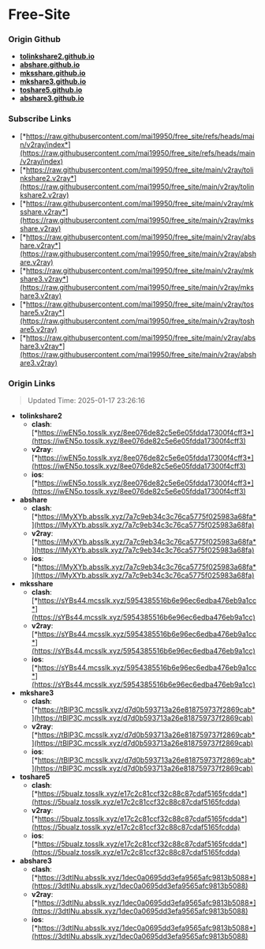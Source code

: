 # Free-Site

### Origin Github

- [**tolinkshare2.github.io**](https://github.com/tolinkshare2/tolinkshare2.github.io)
- [**abshare.github.io**](https://github.com/abshare/abshare.github.io)
- [**mksshare.github.io**](https://github.com/mksshare/mksshare.github.io)
- [**mkshare3.github.io**](https://github.com/mkshare3/mkshare3.github.io)
- [**toshare5.github.io**](https://github.com/toshare5/toshare5.github.io)
- [**abshare3.github.io**](https://github.com/abshare3/abshare3.github.io)

### Subscribe Links

- [*https://raw.githubusercontent.com/mai19950/free_site/refs/heads/main/v2ray/index*](https://raw.githubusercontent.com/mai19950/free_site/refs/heads/main/v2ray/index)
- [*https://raw.githubusercontent.com/mai19950/free_site/main/v2ray/tolinkshare2.v2ray*](https://raw.githubusercontent.com/mai19950/free_site/main/v2ray/tolinkshare2.v2ray)
- [*https://raw.githubusercontent.com/mai19950/free_site/main/v2ray/mksshare.v2ray*](https://raw.githubusercontent.com/mai19950/free_site/main/v2ray/mksshare.v2ray)
- [*https://raw.githubusercontent.com/mai19950/free_site/main/v2ray/abshare.v2ray*](https://raw.githubusercontent.com/mai19950/free_site/main/v2ray/abshare.v2ray)
- [*https://raw.githubusercontent.com/mai19950/free_site/main/v2ray/mkshare3.v2ray*](https://raw.githubusercontent.com/mai19950/free_site/main/v2ray/mkshare3.v2ray)
- [*https://raw.githubusercontent.com/mai19950/free_site/main/v2ray/toshare5.v2ray*](https://raw.githubusercontent.com/mai19950/free_site/main/v2ray/toshare5.v2ray)
- [*https://raw.githubusercontent.com/mai19950/free_site/main/v2ray/abshare3.v2ray*](https://raw.githubusercontent.com/mai19950/free_site/main/v2ray/abshare3.v2ray)

### Origin Links

> Updated Time: 2025-01-17 23:26:16

- **tolinkshare2**
  - **clash**: [*https://iwEN5o.tosslk.xyz/8ee076de82c5e6e05fdda17300f4cff3*](https://iwEN5o.tosslk.xyz/8ee076de82c5e6e05fdda17300f4cff3)
  - **v2ray**: [*https://iwEN5o.tosslk.xyz/8ee076de82c5e6e05fdda17300f4cff3*](https://iwEN5o.tosslk.xyz/8ee076de82c5e6e05fdda17300f4cff3)
  - **ios**: [*https://iwEN5o.tosslk.xyz/8ee076de82c5e6e05fdda17300f4cff3*](https://iwEN5o.tosslk.xyz/8ee076de82c5e6e05fdda17300f4cff3)
- **abshare**
  - **clash**: [*https://IMyXYb.absslk.xyz/7a7c9eb34c3c76ca5775f025983a68fa*](https://IMyXYb.absslk.xyz/7a7c9eb34c3c76ca5775f025983a68fa)
  - **v2ray**: [*https://IMyXYb.absslk.xyz/7a7c9eb34c3c76ca5775f025983a68fa*](https://IMyXYb.absslk.xyz/7a7c9eb34c3c76ca5775f025983a68fa)
  - **ios**: [*https://IMyXYb.absslk.xyz/7a7c9eb34c3c76ca5775f025983a68fa*](https://IMyXYb.absslk.xyz/7a7c9eb34c3c76ca5775f025983a68fa)
- **mksshare**
  - **clash**: [*https://sYBs44.mcsslk.xyz/5954385516b6e96ec6edba476eb9a1cc*](https://sYBs44.mcsslk.xyz/5954385516b6e96ec6edba476eb9a1cc)
  - **v2ray**: [*https://sYBs44.mcsslk.xyz/5954385516b6e96ec6edba476eb9a1cc*](https://sYBs44.mcsslk.xyz/5954385516b6e96ec6edba476eb9a1cc)
  - **ios**: [*https://sYBs44.mcsslk.xyz/5954385516b6e96ec6edba476eb9a1cc*](https://sYBs44.mcsslk.xyz/5954385516b6e96ec6edba476eb9a1cc)
- **mkshare3**
  - **clash**: [*https://tBlP3C.mcsslk.xyz/d7d0b593713a26e818759737f2869cab*](https://tBlP3C.mcsslk.xyz/d7d0b593713a26e818759737f2869cab)
  - **v2ray**: [*https://tBlP3C.mcsslk.xyz/d7d0b593713a26e818759737f2869cab*](https://tBlP3C.mcsslk.xyz/d7d0b593713a26e818759737f2869cab)
  - **ios**: [*https://tBlP3C.mcsslk.xyz/d7d0b593713a26e818759737f2869cab*](https://tBlP3C.mcsslk.xyz/d7d0b593713a26e818759737f2869cab)
- **toshare5**
  - **clash**: [*https://5buaIz.tosslk.xyz/e17c2c81ccf32c88c87cdaf5165fcdda*](https://5buaIz.tosslk.xyz/e17c2c81ccf32c88c87cdaf5165fcdda)
  - **v2ray**: [*https://5buaIz.tosslk.xyz/e17c2c81ccf32c88c87cdaf5165fcdda*](https://5buaIz.tosslk.xyz/e17c2c81ccf32c88c87cdaf5165fcdda)
  - **ios**: [*https://5buaIz.tosslk.xyz/e17c2c81ccf32c88c87cdaf5165fcdda*](https://5buaIz.tosslk.xyz/e17c2c81ccf32c88c87cdaf5165fcdda)
- **abshare3**
  - **clash**: [*https://3dtINu.absslk.xyz/1dec0a0695dd3efa9565afc9813b5088*](https://3dtINu.absslk.xyz/1dec0a0695dd3efa9565afc9813b5088)
  - **v2ray**: [*https://3dtINu.absslk.xyz/1dec0a0695dd3efa9565afc9813b5088*](https://3dtINu.absslk.xyz/1dec0a0695dd3efa9565afc9813b5088)
  - **ios**: [*https://3dtINu.absslk.xyz/1dec0a0695dd3efa9565afc9813b5088*](https://3dtINu.absslk.xyz/1dec0a0695dd3efa9565afc9813b5088)
